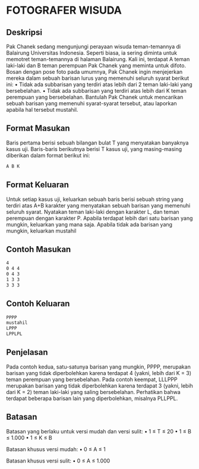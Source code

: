 # FOTOGRAFER WISUDA

## Deskripsi
Pak Chanek sedang mengunjungi perayaan wisuda teman-temannya di Balairung Universitas Indonesia.
Seperti biasa, ia sering diminta untuk memotret teman-temannya di halaman Balairung.
Kali ini, terdapat A teman laki-laki dan B teman perempuan Pak Chanek yang meminta untuk difoto.
Bosan dengan pose foto pada umumnya, Pak Chanek ingin menjejerkan mereka dalam sebuah barisan
lurus yang memenuhi seluruh syarat berikut ini:
• Tidak ada subbarisan yang terdiri atas lebih dari 2 teman laki-laki yang bersebelahan.
• Tidak ada subbarisan yang terdiri atas lebih dari K teman perempuan yang bersebelahan.
Bantulah Pak Chanek untuk mencarikan sebuah barisan yang memenuhi syarat-syarat tersebut, atau
laporkan apabila hal tersebut mustahil.

## Format Masukan
Baris pertama berisi sebuah bilangan bulat T yang menyatakan banyaknya kasus uji. Baris-baris berikutnya
berisi T kasus uji, yang masing-masing diberikan dalam format berikut ini:

```xml
A B K
```

## Format Keluaran
Untuk setiap kasus uji, keluarkan sebuah baris berisi sebuah string yang terdiri atas A+B karakter yang
menyatakan sebuah barisan yang memenuhi seluruh syarat. Nyatakan teman laki-laki dengan karakter
L, dan teman perempuan dengan karakter P.
Apabila terdapat lebih dari satu barisan yang mungkin, keluarkan yang mana saja.
Apabila tidak ada barisan yang mungkin, keluarkan mustahil

## Contoh Masukan
```xml
4
0 4 4
0 4 3
1 3 3
3 3 3
```

## Contoh Keluaran
```xml
PPPP
mustahil
LPPP
LPPLPL
```

## Penjelasan
Pada contoh kedua, satu-satunya barisan yang mungkin, PPPP, merupakan barisan yang tidak diperbolehkan
karena terdapat 4 (yakni, lebih dari K = 3) teman perempuan yang bersebelahan.
Pada contoh keempat, LLLPPP merupakan barisan yang tidak diperbolehkan karena terdapat 3 (yakni,
lebih dari K = 2) teman laki-laki yang saling bersebelahan. Perhatikan bahwa terdapat beberapa barisan
lain yang diperbolehkan, misalnya PLLPPL.

## Batasan
Batasan yang berlaku untuk versi mudah dan versi sulit:
• 1 ≤ T ≤ 20
• 1 ≤ B ≤ 1.000
• 1 ≤ K ≤ B

Batasan khusus versi mudah:
• 0 ≤ A ≤ 1

Batasan khusus versi sulit:
• 0 ≤ A ≤ 1.000